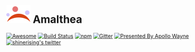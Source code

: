 # ![Amalthea](examples/icons/icon.svg) Amalthea

[![Awesome](https://cdn.rawgit.com/sindresorhus/awesome/d7305f38d29fed78fa85652e3a63e154dd8e8829/media/badge.svg)](https://github.com/sindresorhus/awesome)
[![Build Status](https://travis-ci.org/Jinglue/Amalthea.svg?branch=master)](https://travis-ci.org/Jinglue/Amalthea)
[![npm](https://img.shields.io/npm/v/amalthea.svg)](https://www.npmjs.com/package/amalthea)
[![Gitter](https://img.shields.io/gitter/room/nwjs/nw.js.svg)](https://gitter.im/amalthea_ai/Lobby)
[![Presented By Apollo Wayne](https://img.shields.io/badge/Presented%20By-Apollo%20Wayne-blue.svg)](https://twitter.com/shinerising)
[![shinerising's twitter](https://img.shields.io/twitter/follow/shinerising.svg?style=social&label=Follow)](https://twitter.com/shinerising)
